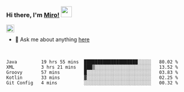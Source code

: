 ### Hi there, I'm [Miro!](https://castariva18.github.io/)  <img src="https://github.com/TheDudeThatCode/TheDudeThatCode/blob/master/Assets/Hi.gif" width="29px">

<a href="https://discord.gg/bhPzjwR">
  <img align="left" alt="Clown Discord" width="21px" src="https://cdn4.iconfinder.com/data/icons/logos-and-brands/512/91_Discord_logo_logos-512.png" />
</a>

<br />

- 💬 Ask me about anything [here](https://github.com/castariva18/castariva18/issues)

<br />

<!--START_SECTION:waka-->
```text
Java         19 hrs 55 mins  ████████████████████░░░░░   80.02 % 
XML          3 hrs 21 mins   ███▒░░░░░░░░░░░░░░░░░░░░░   13.52 % 
Groovy       57 mins         █░░░░░░░░░░░░░░░░░░░░░░░░   03.83 % 
Kotlin       33 mins         ▓░░░░░░░░░░░░░░░░░░░░░░░░   02.25 % 
Git Config   4 mins          ░░░░░░░░░░░░░░░░░░░░░░░░░   00.32 % 
```
<!--END_SECTION:waka-->
